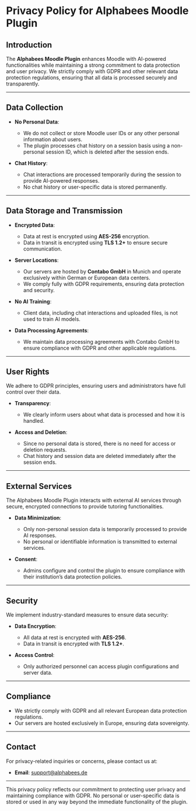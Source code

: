 # Privacy Policy for Alphabees Moodle Plugin  

## Introduction  

The **Alphabees Moodle Plugin** enhances Moodle with AI-powered functionalities while maintaining a strong commitment to data protection and user privacy. We strictly comply with GDPR and other relevant data protection regulations, ensuring that all data is processed securely and transparently.  

---

## Data Collection  

- **No Personal Data**:  
  - We do not collect or store Moodle user IDs or any other personal information about users.  
  - The plugin processes chat history on a session basis using a non-personal session ID, which is deleted after the session ends.  

- **Chat History**:  
  - Chat interactions are processed temporarily during the session to provide AI-powered responses.  
  - No chat history or user-specific data is stored permanently.  

---

## Data Storage and Transmission  

- **Encrypted Data**:  
  - Data at rest is encrypted using **AES-256** encryption.  
  - Data in transit is encrypted using **TLS 1.2+** to ensure secure communication.  

- **Server Locations**:  
  - Our servers are hosted by **Contabo GmbH** in Munich and operate exclusively within German or European data centers.  
  - We comply fully with GDPR requirements, ensuring data protection and security.  

- **No AI Training**:  
  - Client data, including chat interactions and uploaded files, is not used to train AI models.  

- **Data Processing Agreements**:  
  - We maintain data processing agreements with Contabo GmbH to ensure compliance with GDPR and other applicable regulations.  

---

## User Rights  

We adhere to GDPR principles, ensuring users and administrators have full control over their data.  

- **Transparency**:  
  - We clearly inform users about what data is processed and how it is handled.  

- **Access and Deletion**:  
  - Since no personal data is stored, there is no need for access or deletion requests.  
  - Chat history and session data are deleted immediately after the session ends.  

---

## External Services  

The Alphabees Moodle Plugin interacts with external AI services through secure, encrypted connections to provide tutoring functionalities.  

- **Data Minimization**:  
  - Only non-personal session data is temporarily processed to provide AI responses.  
  - No personal or identifiable information is transmitted to external services.  

- **Consent**:  
  - Admins configure and control the plugin to ensure compliance with their institution’s data protection policies.  

---

## Security  

We implement industry-standard measures to ensure data security:  

- **Data Encryption**:  
  - All data at rest is encrypted with **AES-256**.  
  - Data in transit is encrypted with **TLS 1.2+**.  

- **Access Control**:  
  - Only authorized personnel can access plugin configurations and server data.  

---

## Compliance  

- We strictly comply with GDPR and all relevant European data protection regulations.  
- Our servers are hosted exclusively in Europe, ensuring data sovereignty.  

---

## Contact  

For privacy-related inquiries or concerns, please contact us at:  
- **Email**: [support@alphabees.de](mailto:support@alphabees.de)  

---

This privacy policy reflects our commitment to protecting user privacy and maintaining compliance with GDPR. No personal or user-specific data is stored or used in any way beyond the immediate functionality of the plugin.  
